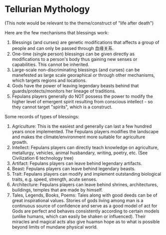 # Tellurian Mythology

(This note would be relevant to the theme/construct of "life after death")

Here are the few mechanisms that blessings work: 

1. Blessings (and curses) are genetic modifications that affects a group of people and can only be passed through 血缘关系.
2. One-time (single person) blessings can be given directly as modifications to a person's body thus gaining new senses or capabilities. This cannot be inherited.
3. Large-scale non-discriminating blessings (and curses) can be manefested as large scale georaphical or through other mechanisms, which targets regions and locations.
4. Gods have the power of leaving legendary beasts behind that guards/protects/monitors her lineage of traditions.
5. Fepulans players generally do NOT possess the power to modify the higher level of emergent spirit resulting from conscious intellect - so they cannot target "spirits", which is a construct.

Some records of types of blessings:

1. Agriculture: This is the easiest and generally can last a few hundred years once implemented. The Fepulans players modifies the landscape and makes the climate/environment more suitable for agriculture growth.
2. Intellect: Fepulans players can directly teach knowledge on agriculture, metallurgy, vehicles, animal husbandary, writing, poetry, etc. (See Civilization 6 technology tree)
3. Artifact: Fepulans players can leave behind legendary artifacts.
4. Beast: Fepulans players can leave behind legendary beasts.
5. Trait: Fepulans players can modify and implement outstanding biological traits, e.g. speed, strength, acute senses.
6. Architecture: Fepulans players can leave behind shrines, architectures, buildings, temples that are made by himself.
7. Tales, Legends, Books, Poems: Tales along with good deeds can be of great inspirational values. Stories of gods living among man is a continuous source of confidence and serve as a good model of act for Gods are perfect and behaves consistently according to certain models (unlike humans, which can easily be shaken or influenced). Their miracles and magical acts also give huamsn hope as to what is possible beyond limits of mundane physical world.